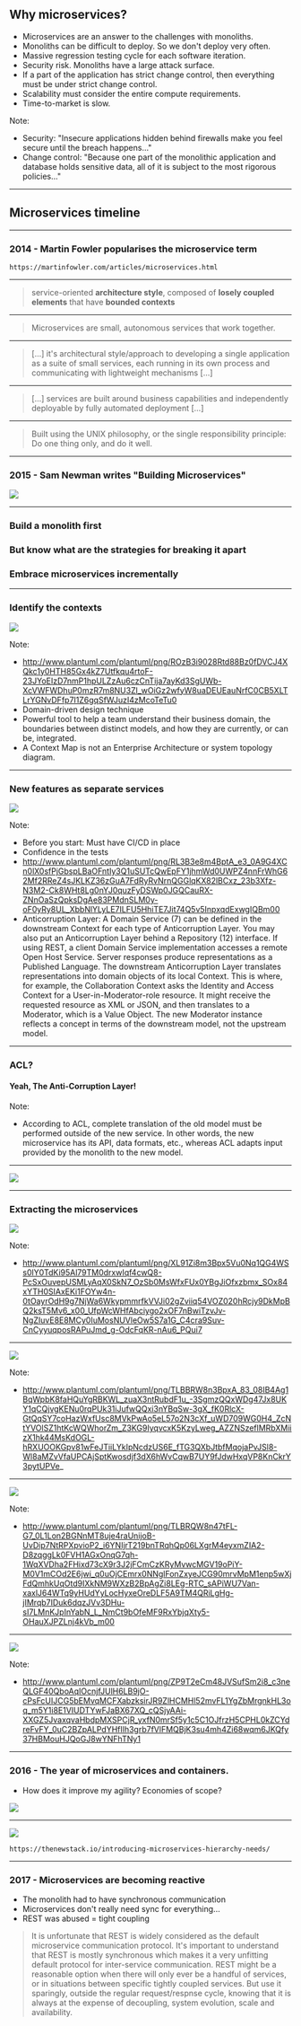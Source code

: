 ## Why microservices?

* Microservices are an answer to the challenges with monoliths. <!-- .element: class="fragment fade-in" -->
* Monoliths can be difficult to deploy. So we don't deploy very often. <!-- .element: class="fragment fade-in" -->
* Massive regression testing cycle for each software iteration. <!-- .element: class="fragment fade-in" -->
* Security risk. Monoliths have a large attack surface. <!-- .element: class="fragment fade-in" -->
* If a part of the application has strict change control, then everything must be under strict change control. <!-- .element: class="fragment fade-in" -->
* Scalability must consider the entire compute requirements. <!-- .element: class="fragment fade-in" -->
* Time-to-market is slow. <!-- .element: class="fragment fade-in" -->

Note:
* Security: "Insecure applications hidden behind firewalls make you feel secure until the breach happens..."
* Change control: "Because one part of the monolithic application and database holds sensitive data, all of it is subject to the most rigorous policies..."

<hr>

##  Microservices timeline

<hr>

### 2014 - Martin Fowler popularises the microservice term

    https://martinfowler.com/articles/microservices.html

<hr>

> service-oriented **architecture style**, composed of **losely coupled elements** that have **bounded contexts**

<hr>

> Microservices are small, autonomous services that work together.

<hr>

> [...] it's architectural style/approach to developing a single application as a suite of small services, each running in its own process and communicating with lightweight mechanisms [...]

<hr>

> [...] services are built around business capabilities and independently deployable by fully automated deployment [...]

<hr>

> Built using the UNIX philosophy, or the single responsibility principle: Do one thing only, and do it well.

<hr>

### 2015 - Sam Newman writes "Building Microservices"

![](resources/images/building-microservices-book.jpg)

<hr>

### Build a monolith first

### But know what are the strategies for breaking it apart <!-- .element: class="fragment fade-in" -->

### Embrace microservices incrementally <!-- .element: class="fragment fade-in" -->

<hr>

### Identify the contexts

![](resources/images/breaking-monolith-1.png)

Note:
* http://www.plantuml.com/plantuml/png/ROzB3i9028Rtd88Bz0fDVCJ4XQkc1y0HTH85Gx4kZ7Utfkqu4rtoF-23JYoEIzD7nmP1hpULZzAu6czCnTija7ayKd3SgUWb-XcVWFWDhuP0mzR7m8NU3Zl_wOiGz2wfyW8uaDEUEauNrfC0CB5XLTLrYGNvDFfp7I1Z6gqSfWJuzI4zMcoTeTu0
* Domain-driven design technique
* Powerful tool to help a team understand their business domain, the boundaries between distinct models, and how they are currently, or can be, integrated.
* A Context Map is not an Enterprise Architecture or system topology diagram.

<hr>

### New features as separate services

![](resources/images/breaking-monolith-2.png)

Note:
* Before you start: Must have CI/CD in place
* Confidence in the tests
* http://www.plantuml.com/plantuml/png/RL3B3e8m4BptA_e3_0A9G4XCn0lX0sfPjGbspLBaOFntIy3Q1uSUTcQwEpFY1jhmWd0UWPZ4nnFrWhG62Mf2RReZ4sJKLKZ36zGuA7FdRyRvNrnQGGlqKX82lBCxz_23b3Xfz-N3M2-Ck8WHt8Lg0nYJ0quzFyDSWp0JGQCauRX-ZNnOaSzQpksDgAe83PMdnSLM0y-oF0yRy8UL_XbbNlYLyLE7ILFU5HhiTE7Jit74Q5v5InpxqdExwgIQBm00
* Anticorruption Layer: A Domain Service (7) can be defined in the downstream Context for each type of Anticorruption Layer. You may also put an Anticorruption Layer behind a Repository (12) interface. If using REST, a client Domain Service implementation accesses a remote Open Host Service. Server responses produce representations as a Published Language. The downstream Anticorruption Layer translates representations into domain objects of its local Context. This is where, for example, the Collaboration Context asks the Identity and Access Context for a User-in-Moderator-role resource. It might receive the requested resource as XML or JSON, and then translates to a Moderator, which is a Value Object. The new Moderator instance reflects a concept in terms of the downstream model, not the upstream model.

<hr>

### ACL?
#### Yeah, The Anti-Corruption Layer!  <!-- .element: class="fragment fade-in" -->

Note:
* According to ACL, complete translation of the old model must be performed outside of the new service. In other words, the new microservice has its API, data formats, etc., whereas ACL adapts input provided by the monolith to the new model. 

<hr>

![](resources/images/breaking-monolith-2.png)

<hr>

### Extracting the microservices

![](resources/images/breaking-monolith-3.png) <!-- .element height="75%" width="75%" -->

Note:
* http://www.plantuml.com/plantuml/png/XL91Zi8m3Bpx5Vu0Nq1QG4WSs0lY0TdKi95Al79TM0drxwIqf4cwQ8-PcSxOuvepUSMLyAqX0SkN7_OzSb0MsWfxFUx0YBgJiOfxzbmx_SOx84xYTH0SIAxEKi1FOYw4n-0tOayrOdH9g7NjWa6WkypmmrfkVVJi02gZviiq54VOZ020hRcjy9DkMpBQ2ksT5Mv6_x00_UfpWcWHfAbciygo2xOF7nBwiTzvJv-NgZIuvE8E8MCy0IuMosNUVleOw5S7a1G_C4cra9Suv-CnCyyuqposRAPuJmd_g-OdcFqKR-nAu6_PQui7

<hr>

![](resources/images/breaking-monolith-4.png) <!-- .element height="75%" width="75%" -->

Note:
* http://www.plantuml.com/plantuml/png/TLBBRW8n3BpxA_83_08IB4Ag1BqWpbK8faHQuYgRBKWL_zuaX3ntRubdF1u_-3SgmzQQxWDg47Jx8UKY1qCQjvgKENu0rqPUk31iJufwQQxi3nYBqSw-3gX_fK0RlcX-GtQqSY7coHazWxfUsc8MVkPwAo5eL57o2N3cXf_uWD709WG0H4_ZcNtYVOlSZ1htKcWQWhorZm_Z3KG9IyqvcxK5KzyLweg_AZZNSzeflMRbXMiizX1hk44MsKdOGL-hRXUOOKGpv81wFeJTiiLYkIpNcdzUS6E_fTG3QXbJtbfMqojaPvJSl8-Wl8aMZvVfaUPCAjSptKwosdjf3dX6hWvCqwB7UY9fJdwHxqVP8KnCkrY3pytUPVe_

<hr>

![](resources/images/breaking-monolith-5.png) <!-- .element height="65%" width="65%" -->

Note:
* http://www.plantuml.com/plantuml/png/TLBRQW8n47tFL-G7_0L1Lon2BGNnMT8uje4raUnijoB-UvDip7NtRPXpvioP2_i6YNIjrT219bnTRqhQp06LXgrM4eyxmZIA2-D8zqggLk0FVH1AGxOnqG7qh-1WqXVDha2FHixd73cX9r3J2jFCmCzKRyMvwcMGV19oPiY-M0V1mCOd2E6jwi_q0uOjCEmrx0NNglFonZxyeJCG90mrvMpM1enp5wXjFdQmhkUqOtd9IXkNM9WXzB2BpAgZi8LEg-RTC_sAPiWU7Van-xaxlJ64WTq9yHUdYyLocHyxeOreDLF5A9TM4QRiLgHg-jIMrqb7IDuk6dqzJVv3DHu-sI7LMnKJpInYabN_L_NmCt9bOfeMF9RxYbjqXty5-OHauXJPZLnj4kVb_m00

<hr>

![](resources/images/breaking-monolith-6.png)

Note: 
* http://www.plantuml.com/plantuml/png/ZP9T2eCm48JVSufSm2i8_c3neQLGF40QboAqIOcnjfJUlH6LB9jO-cPsFcUIJCG5bEMvqMCFXabzksirJR9ZlHCMHl52mvFL1YgZbMrgnkHL3oq_m5Y1i8E1VIUDTYwFJaBX67XQ_cQSjyAAi-XXGZ5JvaxqvaHbdpMXSPCjR_yxfN0mrSf5y1c5C1OJfrzH5CPHL0kZCYdreFvFY_0uC2BZpALPdYHfIlh3grb7fVlFMQBjK3su4mh4Zi68wqm6JKQfy37HBMouHJQoGJ8wYNFhTNy1

<hr>

### 2016 - The year of microservices and containers.

* How does it improve my agility? Economies of scope?

![](resources/images/containers.png)

<hr>

![](resources/images/microservices-hierarchy-of-needs.png) <!-- .element height="65%" width="65%" -->

    https://thenewstack.io/introducing-microservices-hierarchy-needs/

<hr>

### 2017 - Microservices are becoming reactive

* The monolith had to have synchronous communication
* Microservices don't really need sync for everything...
* REST was abused = tight coupling

> It is unfortunate that REST is widely considered as the default microservice communication protocol. It's important to understand that REST is mostly synchronous which makes it a very unfitting default protocol for inter-service communication.
> REST might be a reasonable option when there will only ever be a handful of services, or in situations between specific tightly coupled services. But use it sparingly, outside the regular request/respnse cycle, knowing that it is always at the expense of decoupling, system evolution, scale and availability.
